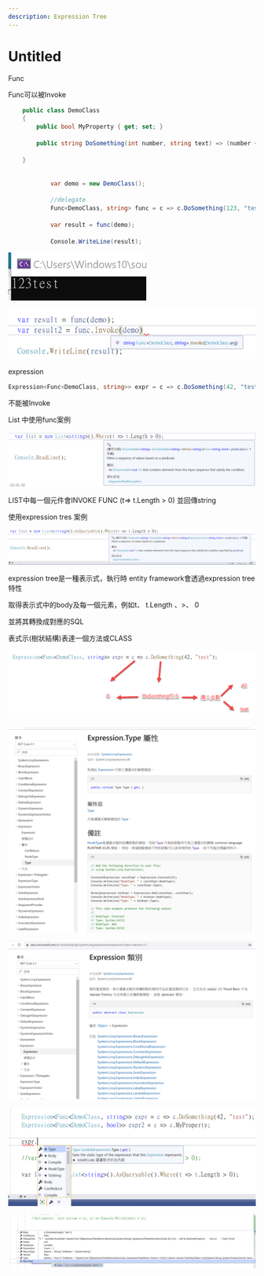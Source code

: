 ```yaml
---
description: Expression Tree
---
```


# Untitled

Func

Func可以被Invoke

```csharp
    public class DemoClass
    {
        public bool MyProperty { get; set; }

        public string DoSomething(int number, string text) => (number + text);

    }
    
```

```csharp
            var demo = new DemoClass();

            //delegate
            Func<DemoClass, string> func = c => c.DoSomething(123, "test");

            var result = func(demo);

            Console.WriteLine(result);
```

![](../../.gitbook/assets/image%20%28295%29.png)



![](../../.gitbook/assets/image%20%28287%29.png)



expression

```csharp
Expression<Func<DemoClass, string>> expr = c => c.DoSomething(42, "test");
```

不能被Invoke



List 中使用func案例

![](../../.gitbook/assets/image%20%28284%29.png)

LIST中每一個元件會INVOKE FUNC \(t=&gt; t.Length &gt; 0\) 並回傳string

使用expression tres 案例

![](../../.gitbook/assets/image%20%28294%29.png)

expression tree是一種表示式，執行時 entity framework會透過expression tree特性

取得表示式中的body及每一個元素，例如t、 t.Length 、&gt;、 0

並將其轉換成對應的SQL

表式示\(樹狀結構\)表達一個方法或CLASS

![](../../.gitbook/assets/image%20%28279%29.png)



![](../../.gitbook/assets/image%20%28292%29.png)

![](../../.gitbook/assets/image%20%28286%29.png)



![](../../.gitbook/assets/image%20%28282%29.png)



![](../../.gitbook/assets/image%20%28290%29.png)

